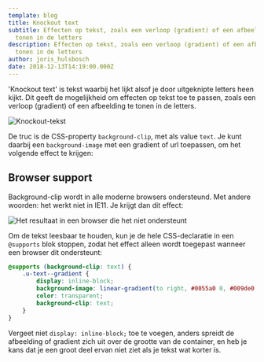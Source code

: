 ```yaml
---
template: blog
title: Knockout text
subtitle: Effecten op tekst, zoals een verloop (gradient) of een afbeelding
  tonen in de letters
description: Effecten op tekst, zoals een verloop (gradient) of een afbeelding
  tonen in de letters
author: joris_hulsbosch
date: 2018-12-13T14:19:00.000Z
---
```

'Knockout text' is tekst waarbij het lijkt alsof je door uitgeknipte letters heen kijkt. Dit geeft de mogelijkheid om effecten op tekst toe te passen, zoals een verloop (gradient) of een afbeelding te tonen in de letters.

![Knockout-tekst](/blog/text-met-gradient.png)

De truc is de CSS-property `background-clip`, met als value `text`. Je kunt daarbij een `background-image` met een gradient of url toepassen, om het volgende effect te krijgen:

## Browser support

Background-clip wordt in alle moderne browsers ondersteund. Met andere woorden: het werkt niet in IE11. Je krijgt dan dit effect:

![Het resultaat in een browser die het niet ondersteunt](/blog/text-met-gradient-ie11.png)

Om de tekst leesbaar te houden, kun je de hele CSS-declaratie in een `@supports` blok stoppen, zodat het effect alleen wordt toegepast wanneer een browser dit ondersteunt:

```css
@supports (background-clip: text) {
    .u-text--gradient {
        display: inline-block;
        background-image: linear-gradient(to right, #0055a0 0, #009de0 50%, #78be20 100%);
        color: transparent;
        background-clip: text;
    }
}
```

Vergeet niet `display: inline-block;` toe te voegen, anders spreidt de afbeelding of gradient zich uit over de grootte van de container, en heb je kans dat je een groot deel ervan niet ziet als je tekst wat korter is.
